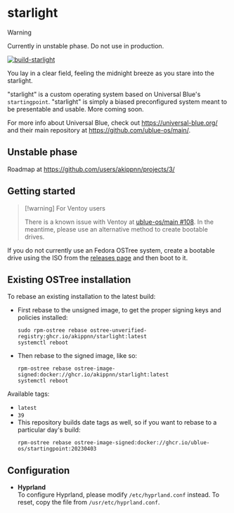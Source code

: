 # starlight

> [!warning]
> Currently in unstable phase. Do not use in production.

[![build-starlight](https://github.com/akippnn/starlight/actions/workflows/build.yml/badge.svg)](https://github.com/ublue-os/startingpoint/actions/workflows/build.yml)

You lay in a clear field, feeling the midnight breeze as you stare into the starlight.

"starlight" is a custom operating system based on Universal Blue's `startingpoint`. "starlight" is simply a biased preconfigured system meant to be presentable and usable. More coming soon.

For more info about Universal Blue, check out <https://universal-blue.org/> and their main repository at <https://github.com/ublue-os/main/>.

## Unstable phase

Roadmap at https://github.com/users/akippnn/projects/3/

## Getting started

> [!warning] For Ventoy users
>
> There is a known issue with Ventoy at [ublue-os/main #108](https://github.com/ublue-os/main/issues/108). In the meantime, please use an alternative method to create bootable drives.


If you do not currently use an Fedora OSTree system, create a bootable drive using the ISO from the [releases page](https://github.com/akippnn/starlight/releases) and then boot to it.

## Existing OSTree installation

To rebase an existing installation to the latest build:

- First rebase to the unsigned image, to get the proper signing keys and policies installed:
  ```
  sudo rpm-ostree rebase ostree-unverified-registry:ghcr.io/akippnn/starlight:latest
  systemctl reboot
  ```

- Then rebase to the signed image, like so:
  ```
  rpm-ostree rebase ostree-image-signed:docker://ghcr.io/akippnn/starlight:latest
  systemctl reboot
  ```

Available tags:
- `latest`
- `39`
- This repository builds date tags as well, so if you want to rebase to a particular day's build:
  ```
  rpm-ostree rebase ostree-image-signed:docker://ghcr.io/ublue-os/startingpoint:20230403
  ```

## Configuration

- **Hyprland**  
  To configure Hyprland, please modify `/etc/hyprland.conf` instead. To reset, copy the file from `/usr/etc/hyprland.conf`.
